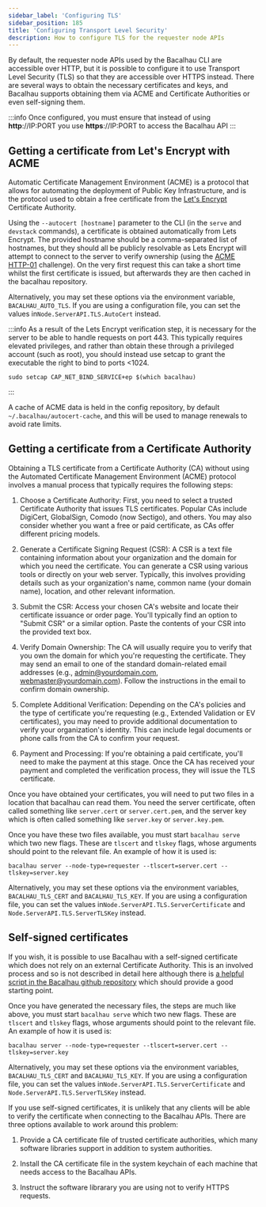 ```yaml
---
sidebar_label: 'Configuring TLS'
sidebar_position: 185
title: 'Configuring Transport Level Security'
description: How to configure TLS for the requester node APIs
---
```


By default, the requester node APIs used by the Bacalhau CLI are accessible over HTTP, but it is possible to configure it to use Transport Level Security (TLS) so that they are accessible over HTTPS instead. There are several ways to obtain the necessary certificates and keys, and Bacalhau supports obtaining them via ACME and Certificate Authorities or even self-signing them.

:::info 
Once configured, you must ensure that instead of using __http__://IP:PORT you use __https__://IP:PORT
to access the Bacalhau API
:::

## Getting a certificate from Let's Encrypt with ACME

Automatic Certificate Management Environment (ACME) is a protocol that allows for automating the deployment of Public Key Infrastructure, and is the protocol used to obtain a free certificate from the [Let's Encrypt](https://letsencrypt.org/) Certificate Authority. 

Using the `--autocert [hostname]` parameter to the CLI (in the `serve` and `devstack` commands), a certificate is obtained automatically from Lets Encrypt. The provided hostname should be a comma-separated list of hostnames, but they should all be publicly resolvable as Lets Encrypt will attempt to connect to the server to verify ownership (using the [ACME HTTP-01](https://letsencrypt.org/docs/challenge-types/#http-01-challenge) challenge). On the very first request this can take a short time whilst the first certificate is issued, but afterwards they are then cached in the bacalhau repository.

Alternatively, you may set these options via the environment variable, `BACALHAU_AUTO_TLS`. If you are using a configuration file, you can set the values in`Node.ServerAPI.TLS.AutoCert` instead.

:::info
As a result of the Lets Encrypt verification step, it is necessary for the server to be able to handle requests on port 443. This typically requires elevated privileges, and rather than obtain these through a privileged account (such as root), you should instead use setcap to grant the executable the right to bind to ports \<1024.

```
sudo setcap CAP_NET_BIND_SERVICE+ep $(which bacalhau)
```
:::

A cache of ACME data is held in the config repository, by default `~/.bacalhau/autocert-cache`, and this will be used to manage renewals to avoid rate limits. 


## Getting a certificate from a Certificate Authority 

Obtaining a TLS certificate from a Certificate Authority (CA) without using the Automated Certificate Management Environment (ACME) protocol involves a manual process that typically requires the following steps:

1. Choose a Certificate Authority: First, you need to select a trusted Certificate Authority that issues TLS certificates. Popular CAs include DigiCert, GlobalSign, Comodo (now Sectigo), and others. You may also consider whether you want a free or paid certificate, as CAs offer different pricing models.

2. Generate a Certificate Signing Request (CSR): A CSR is a text file containing information about your organization and the domain for which you need the certificate. You can generate a CSR using various tools or directly on your web server. Typically, this involves providing details such as your organization's name, common name (your domain name), location, and other relevant information.

3. Submit the CSR: Access your chosen CA's website and locate their certificate issuance or order page. You'll typically find an option to "Submit CSR" or a similar option. Paste the contents of your CSR into the provided text box.

4. Verify Domain Ownership: The CA will usually require you to verify that you own the domain for which you're requesting the certificate. They may send an email to one of the standard domain-related email addresses (e.g., admin@yourdomain.com, webmaster@yourdomain.com). Follow the instructions in the email to confirm domain ownership.

5. Complete Additional Verification: Depending on the CA's policies and the type of certificate you're requesting (e.g., Extended Validation or EV certificates), you may need to provide additional documentation to verify your organization's identity. This can include legal documents or phone calls from the CA to confirm your request.

6. Payment and Processing: If you're obtaining a paid certificate, you'll need to make the payment at this stage. Once the CA has received your payment and completed the verification process, they will issue the TLS certificate.

Once you have obtained your certificates, you will need to put two files in a location that bacalhau can read them.  You need the server certificate, often called something like `server.cert` or `server.cert.pem`, and the server key which is often called something like `server.key` or `server.key.pem`.

Once you have these two files available, you must start `bacalhau serve` which two new flags.  These are `tlscert` and `tlskey` flags, whose arguments should point to the relevant file.  An example of how it is used is:

```
bacalhau server --node-type=requester --tlscert=server.cert --tlskey=server.key
```

Alternatively, you may set these options via the environment variables, `BACALHAU_TLS_CERT` and `BACALHAU_TLS_KEY`. If you are using a configuration file, you can set the values in`Node.ServerAPI.TLS.ServerCertificate` and `Node.ServerAPI.TLS.ServerTLSKey` instead.


## Self-signed certificates 

If you wish, it is possible to use Bacalhau with a self-signed certificate which does not rely on an external Certificate Authority. This is an involved process and so is not described in detail here although there is [a helpful script in the Bacalhau github repository](https://github.com/bacalhau-project/bacalhau/blob/main/scripts/make-certs.sh) which should provide a good starting point.

Once you have generated the necessary files, the steps are much like above, you must start `bacalhau serve` which two new flags.  These are `tlscert` and `tlskey` flags, whose arguments should point to the relevant file.  An example of how it is used is:

```
bacalhau server --node-type=requester --tlscert=server.cert --tlskey=server.key
```

Alternatively, you may set these options via the environment variables, `BACALHAU_TLS_CERT` and `BACALHAU_TLS_KEY`. If you are using a configuration file, you can set the values in`Node.ServerAPI.TLS.ServerCertificate` and `Node.ServerAPI.TLS.ServerTLSKey` instead.

If you use self-signed certificates, it is unlikely that any clients will be able to verify the certificate when connecting to the Bacalhau APIs. There are three options available to work around this problem:

1. Provide a CA certificate file of trusted certificate authorities, which many software libraries support in addition to system authorities.

2. Install the CA certificate file in the system keychain of each machine that needs access to the Bacalhau APIs.

3. Instruct the software librarary you are using not to verify HTTPS requests.

